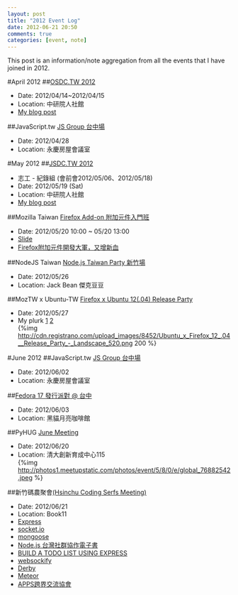 ```yaml
---
layout: post
title: "2012 Event Log"
date: 2012-06-21 20:50
comments: true
categories: [event, note]
---
```


This post is an information/note aggregation from all the events that I have joined in 2012.
<!--more-->

#April 2012
##[OSDC.TW 2012](http://osdc.tw)
*   Date: 2012/04/14~2012/04/15
*   Location: 中研院人社館
*   [My blog post](/blog/2012/04/17/osdc-2012-impressions/)

##JavaScript.tw [JS Group 台中場](http://registrano.com/events/jstw-tc-20120428)
*   Date: 2012/04/28
*   Location: 永慶房屋會議室





#May 2012
##[JSDC.TW 2012](http://jsdc.tw/2012/)
*   志工 - 紀錄組 (會前會2012/05/06、2012/05/18)
*   Date: 2012/05/19 (Sat)
*   Location: 中研院人社館
*   [My blog post](/blog/2012/05/29/jsdc-gaia-keynote-transcript/)



##Mozilla Taiwan [Firefox Add-on 附加元件入門班](http://registrano.com/events/mozilla-addon-workshop)
*   Date: 2012/05/20 10:00 ~ 05/20 13:00
*   [Slide](http://littleb.tc/slides/2012/mozilla-tw/addon-sdk.html)
*   [Firefox附加元件開發大軍，又增新血](http://blog.mozilla.com.tw/posts/528/firefox-%E9%99%84%E5%8A%A0%E5%85%83%E4%BB%B6%E9%96%8B%E7%99%BC%E5%A4%A7%E8%BB%8D%EF%BC%8C%E5%8F%88%E5%A2%9E%E6%96%B0%E8%A1%80%EF%BC%81)

##NodeJS Taiwan [Node.js Taiwan Party 新竹場](http://registrano.com/events/a490b5)
*   Date: 2012/05/26
*   Location: Jack Bean 傑克豆豆

##MozTW x Ubuntu-TW [Firefox x Ubuntu 12(.04) Release Party](http://registrano.com/events/fxu12rp)
*   Date: 2012/05/27
*   My plurk [1](http://www.plurk.com/p/ghi116) [2](http://www.plurk.com/p/ghsykd)  
{%img http://cdn.registrano.com/upload_images/8452/Ubuntu_x_Firefox_12_.04__Release_Party_-_Landscape_520.png 200 %}



#June 2012
##JavaScript.tw [JS Group 台中場](http://registrano.com/events/jstw-tc-20120428)
*   Date: 2012/06/02
*   Location: 永慶房屋會議室

##[Fedora 17 發行派對 @ 台中](http://registrano.com/events/8c4b43)
*   Date: 2012/06/03
*   Location: 黑貓月亮咖啡館

##PyHUG [June Meeting](http://www.meetup.com/pythonhug/events/61065022/)
*   Date: 2012/06/20
*   Location: 清大創新育成中心115  
{%img http://photos1.meetupstatic.com/photos/event/5/8/0/e/global_76882542.jpeg %}

##新竹碼農聚會[(Hsinchu Coding Serfs Meeting)](http://registrano.com/events/c1c1cb)
*   Date: 2012/06/21
*   Location: Book11
*   [Express](http://expressjs.com/guide.html)
*   [socket.io](http://socket.io/)
*   [mongoose](http://www.mongoose.com/)
*   [Node.js 台灣社群協作電子書](http://book.nodejs.tw/)
*   [BUILD A TODO LIST USING EXPRESS](http://nodejs.tw/post/24896137291/build-a-todo-list-using-express-node-js-taiwan-party)
*   [websockify](https://github.com/kanaka/websockify)
*   [Derby](http://derbyjs.com/)
*   [Meteor](http://docs.meteor.com/#quickstart)
*   [APPS跨界交流協會](http://www.xapps.tw)






